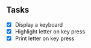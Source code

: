 ## Tasks

- [x] Display a keyboard
- [x] Highlight letter on key press
- [x] Print letter on key press
